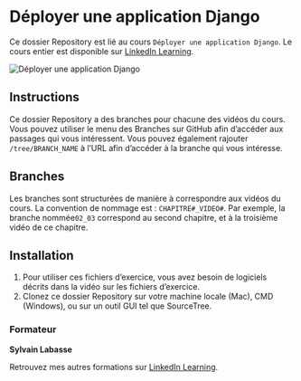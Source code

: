 # Déployer une application Django

Ce dossier Repository est lié au cours `Déployer une application Django`. Le cours entier est disponible sur [LinkedIn Learning][lil-course-url].

![Déployer une application Django][lil-thumbnail-url] 

## Instructions

Ce dossier Repository a des branches pour chacune des vidéos du cours. Vous pouvez utiliser le menu des Branches sur GitHub afin d’accéder aux passages qui vous intéressent. Vous pouvez également rajouter `/tree/BRANCH_NAME` à l’URL afin d’accéder à la branche qui vous intéresse. 

## Branches

Les branches sont structurées de manière à correspondre aux vidéos du cours. La convention de nommage est : `CHAPITRE#_VIDEO#`. Par exemple, la branche nommée`02_03` correspond au second chapitre, et à la troisième vidéo de ce chapitre.

## Installation

1. Pour utiliser ces fichiers d’exercice, vous avez besoin de logiciels décrits dans la vidéo sur les fichiers d’exercice.
2. Clonez ce dossier Repository sur votre machine locale (Mac), CMD (Windows), ou sur un outil GUI tel que SourceTree. 

### Formateur

**Sylvain Labasse** 

 Retrouvez mes autres formations sur [LinkedIn Learning][lil-URL-trainer].

[0]: # (Replace these placeholder URLs with actual course URLs)
[lil-course-url]: https://www.linkedin.com
[lil-thumbnail-url]: https:
[lil-URL-trainer]: https://www.linkedin.com/learning/instructors/sylvain-labasse

[1]: # (End of FR-Instruction ###############################################################################################)
